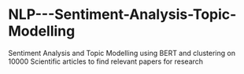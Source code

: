 # NLP---Sentiment-Analysis-Topic-Modelling
Sentiment Analysis and Topic Modelling using BERT and clustering on 10000 Scientific articles to find relevant papers for research
